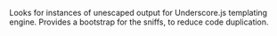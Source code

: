 Looks for instances of unescaped output for Underscore.js templating engine.
Provides a bootstrap for the sniffs, to reduce code duplication.